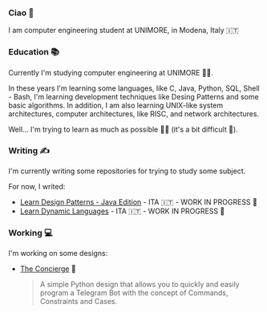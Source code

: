 ### Ciao 👋

I am computer engineering student at UNIMORE, in Modena, Italy 🇮🇹

### Education 📚

Currently I'm studying computer engineering at UNIMORE 👨‍💻.

In these years I'm learning some languages, like C, Java, Python, SQL, Shell - Bash, I'm learning development techniques like Desing Patterns and some basic algorithms. In addition, I am also learning UNIX-like system architectures, computer architectures, like RISC, and network architectures.

Well... I'm trying to learn as much as possible 👨‍🎓 (it's a bit difficult 🤫).

### Writing ✍

I'm currently writing some repositories for trying to study some subject.

For now, I writed:

- [Learn Design Patterns - Java Edition](https://github.com/luigimalaguti/LearnDesignPatterns-JavaEdition) - ITA 🇮🇹 - WORK IN PROGRESS 🚧
- [Learn Dynamic Languages](https://github.com/luigimalaguti/LearnDynamicLanguages) - ITA 🇮🇹 - WORK IN PROGRESS 🚧

### Working 💻

I'm working on some designs:

- [The Concierge](https://github.com/luigimalaguti/TheConcierge) 🤖
  
  > A simple Python design that allows you to quickly and easily program a Telegram Bot with the concept of Commands, Constraints and Cases.
